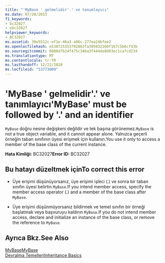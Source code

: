 ```yaml
---
title: "'MyBase ' gelmelidir'.' ve tanımlayıcı"
ms.date: 07/20/2015
f1_keywords:
- bc32027
- vbc32027
helpviewer_keywords:
- BC32027
ms.assetid: 39e5512c-ef1e-46a3-a96c-277ea24bfee2
ms.openlocfilehash: e538725353792863fa305032160f167c5b6cf43b
ms.sourcegitcommit: 0888d7b24f475c346a3f444de8d83ec1ca7cd234
ms.translationtype: MT
ms.contentlocale: tr-TR
ms.lasthandoff: 12/22/2018
ms.locfileid: "53773009"
---
```

# <a name="mybase-must-be-followed-by--and-an-identifier"></a><span data-ttu-id="08392-102">'MyBase ' gelmelidir'.' ve tanımlayıcı</span><span class="sxs-lookup"><span data-stu-id="08392-102">'MyBase' must be followed by '.' and an identifier</span></span>
<span data-ttu-id="08392-103">`MyBase` doğru nesne değişkeni değildir ve tek başına görünemez.</span><span class="sxs-lookup"><span data-stu-id="08392-103">`MyBase` is not a true object variable, and it cannot appear alone.</span></span> <span data-ttu-id="08392-104">Yalnızca geçerli örneğin taban sınıfının üyesi erişmek için kullanın.</span><span class="sxs-lookup"><span data-stu-id="08392-104">You use it only to access a member of the base class of the current instance.</span></span>  
  
 <span data-ttu-id="08392-105">**Hata Kimliği:** BC32027</span><span class="sxs-lookup"><span data-stu-id="08392-105">**Error ID:** BC32027</span></span>  
  
## <a name="to-correct-this-error"></a><span data-ttu-id="08392-106">Bu hatayı düzeltmek için</span><span class="sxs-lookup"><span data-stu-id="08392-106">To correct this error</span></span>  
  
-   <span data-ttu-id="08392-107">Üye erişimi düşünüyorsanız, üye erişimi işleci (.) ve sonra bir taban sınıfın üyesi belirtin `MyBase`.</span><span class="sxs-lookup"><span data-stu-id="08392-107">If you intend member access, specify the member access operator (.) and a member of the base class after `MyBase`.</span></span>  
  
-   <span data-ttu-id="08392-108">Üye erişimi düşünmüyorsanız bildirmek ve temel sınıfın bir örneği başlatmak veya başvuruyu kaldırın `MyBase`.</span><span class="sxs-lookup"><span data-stu-id="08392-108">If you do not intend member access, declare and initialize an instance of the base class, or remove the reference to `MyBase`.</span></span>  
  
## <a name="see-also"></a><span data-ttu-id="08392-109">Ayrıca Bkz.</span><span class="sxs-lookup"><span data-stu-id="08392-109">See Also</span></span>  
 [<span data-ttu-id="08392-110">MyBase</span><span class="sxs-lookup"><span data-stu-id="08392-110">MyBase</span></span>](~/docs/visual-basic/programming-guide/program-structure/me-my-mybase-and-myclass.md#mybase)  
 [<span data-ttu-id="08392-111">Devralma Temelleri</span><span class="sxs-lookup"><span data-stu-id="08392-111">Inheritance Basics</span></span>](../../visual-basic/programming-guide/language-features/objects-and-classes/inheritance-basics.md)
